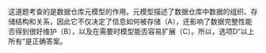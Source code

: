 这道题考查的是数据仓库元模型的作用。元模型描述了数据仓库中数据的组织、存储结构和关系，因此它不仅决定了信息如何被存储（A），还影响了数据完整性能否得到很好维护（B），以及在需要时模型能否容易扩展（C）。所以，选项D“以上所有”是正确答案。